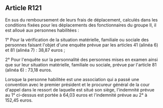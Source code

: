 Article R121
----
En sus du remboursement de leurs frais de déplacement, calculés dans les
conditions fixées pour les déplacements des fonctionnaires du groupe II, il est
alloué aux personnes habilitées :

1° Pour la vérification de la situation matérielle, familiale ou sociale des
personnes faisant l'objet d'une enquête prévue par les articles 41 (alinéa 6) et
81 (alinéa 7) : 38,87 euros ;

2° Pour l'enquête sur la personnalité des personnes mises en examen ainsi que
sur leur situation matérielle, familiale ou sociale, prévue par l'article 81
(alinéa 6) : 73,18 euros.

Lorsque la personne habilitée est une association qui a passé une convention
avec le premier président et le procureur général de la cour d'appel dans le
ressort de laquelle est situé son siège, l'indemnité prévue au 1° ci-dessus est
portée à 64,03 euros et l'indemnité prévue au 2° à 152,45 euros.
